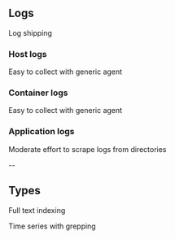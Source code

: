 ## Logs

<i class="fa fa-align-left fa-5x"></i><!-- .element: style="float: right;" -->

Log shipping

### Host logs

Easy to collect with generic agent

### Container logs

Easy to collect with generic agent

### Application logs

Moderate effort to scrape logs from directories

--

## Types

<i class="fa fa-align-left fa-5x"></i><!-- .element: style="float: right;" -->

Full text indexing

Time series with grepping

